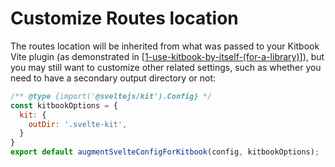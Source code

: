 # Customize Routes location

The routes location will be inherited from what was passed to your Kitbook Vite plugin (as demonstrated in [[1-use-kitbook-by-itself-(for-a-library)]]), but you may still want to customize other related settings, such as whether you need to have a secondary output directory or not:

```js title="svelte.config.js"
/** @type {import('@sveltejs/kit').Config} */
const kitbookOptions = { 
  kit: { 
    outDir: '.svelte-kit',
  }
}
export default augmentSvelteConfigForKitbook(config, kitbookOptions);
```

[//begin]: # "Autogenerated link references for markdown compatibility"
[1-use-kitbook-by-itself-(for-a-library)]: 1-use-kitbook-by-itself-(for-a-library) "How to Use Kitbook by Itself"
[//end]: # "Autogenerated link references"